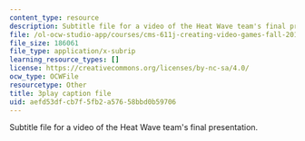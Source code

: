 ```yaml
---
content_type: resource
description: Subtitle file for a video of the Heat Wave team's final presentation.
file: /ol-ocw-studio-app/courses/cms-611j-creating-video-games-fall-2014/aefd53dfcb7f5fb2a57658bbd0b59706_sKolTx6sxUo.vtt
file_size: 186061
file_type: application/x-subrip
learning_resource_types: []
license: https://creativecommons.org/licenses/by-nc-sa/4.0/
ocw_type: OCWFile
resourcetype: Other
title: 3play caption file
uid: aefd53df-cb7f-5fb2-a576-58bbd0b59706
---
```

Subtitle file for a video of the Heat Wave team's final presentation.